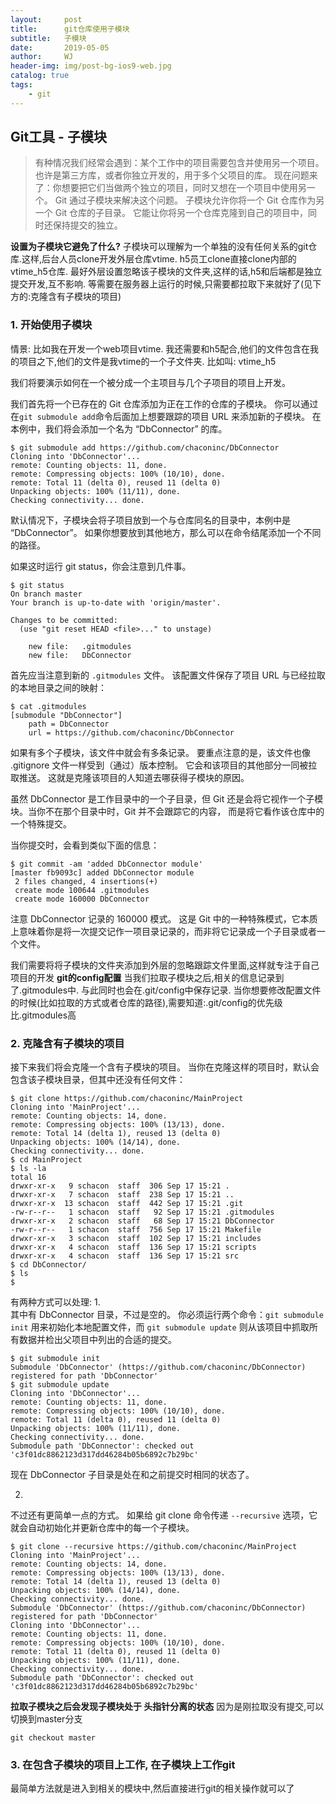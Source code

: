 ```yaml
---
layout:     post
title:      git仓库使用子模块
subtitle:   子模块
date:       2019-05-05
author:     WJ
header-img: img/post-bg-ios9-web.jpg
catalog: true
tags:
    - git
---
```


## Git工具 - 子模块
>有种情况我们经常会遇到：某个工作中的项目需要包含并使用另一个项目。 也许是第三方库，或者你独立开发的，用于多个父项目的库。 现在问题来了：你想要把它们当做两个独立的项目，同时又想在一个项目中使用另一个。
Git 通过子模块来解决这个问题。 子模块允许你将一个 Git 仓库作为另一个 Git 仓库的子目录。 它能让你将另一个仓库克隆到自己的项目中，同时还保持提交的独立。

**设置为子模块它避免了什么?**
子模块可以理解为一个单独的没有任何关系的git仓库.这样,后台人员clone开发外层仓库vtime. h5员工clone直接clone内部的vtime_h5仓库.
最好外层设置忽略该子模块的文件夹,这样的话,h5和后端都是独立提交开发,互不影响.
等需要在服务器上运行的时候,只需要都拉取下来就好了(见下方的:克隆含有子模块的项目)

### 1. 开始使用子模块
情景: 比如我在开发一个web项目vtime. 我还需要和h5配合,他们的文件包含在我的项目之下,他们的文件是我vtime的一个子文件夹. 比如叫: vtime_h5

我们将要演示如何在一个被分成一个主项目与几个子项目的项目上开发。

我们首先将一个已存在的 Git 仓库添加为正在工作的仓库的子模块。 你可以通过在`git submodule add`命令后面加上想要跟踪的项目 URL 来添加新的子模块。 在本例中，我们将会添加一个名为 “DbConnector” 的库。
```shell
$ git submodule add https://github.com/chaconinc/DbConnector
Cloning into 'DbConnector'...
remote: Counting objects: 11, done.
remote: Compressing objects: 100% (10/10), done.
remote: Total 11 (delta 0), reused 11 (delta 0)
Unpacking objects: 100% (11/11), done.
Checking connectivity... done.
```
默认情况下，子模块会将子项目放到一个与仓库同名的目录中，本例中是 “DbConnector”。 如果你想要放到其他地方，那么可以在命令结尾添加一个不同的路径。

如果这时运行 git status，你会注意到几件事。
```shell
$ git status
On branch master
Your branch is up-to-date with 'origin/master'.

Changes to be committed:
  (use "git reset HEAD <file>..." to unstage)

	new file:   .gitmodules
	new file:   DbConnector
```
首先应当注意到新的 `.gitmodules` 文件。 该配置文件保存了项目 URL 与已经拉取的本地目录之间的映射：
```shell
$ cat .gitmodules
[submodule "DbConnector"]
	path = DbConnector
	url = https://github.com/chaconinc/DbConnector
```
如果有多个子模块，该文件中就会有多条记录。 要重点注意的是，该文件也像 .gitignore 文件一样受到（通过）版本控制。 它会和该项目的其他部分一同被拉取推送。 这就是克隆该项目的人知道去哪获得子模块的原因。

虽然 DbConnector 是工作目录中的一个子目录，但 Git 还是会将它视作一个子模块。当你不在那个目录中时，Git 并不会跟踪它的内容， 而是将它看作该仓库中的一个特殊提交。

当你提交时，会看到类似下面的信息：
```shell
$ git commit -am 'added DbConnector module'
[master fb9093c] added DbConnector module
 2 files changed, 4 insertions(+)
 create mode 100644 .gitmodules
 create mode 160000 DbConnector
```
注意 DbConnector 记录的 160000 模式。 这是 Git 中的一种特殊模式，它本质上意味着你是将一次提交记作一项目录记录的，而非将它记录成一个子目录或者一个文件。

我们需要将将子模块的文件夹添加到外层的忽略跟踪文件里面,这样就专注于自己项目的开发
**git的config配置**
当我们拉取子模块之后,相关的信息记录到了.gitmodules中. 
与此同时也会在.git/config中保存记录.
当你想要修改配置文件的时候(比如拉取的方式或者仓库的路径),需要知道:.git/config的优先级比.gitmodules高


### 2. 克隆含有子模块的项目
接下来我们将会克隆一个含有子模块的项目。 当你在克隆这样的项目时，默认会包含该子模块目录，但其中还没有任何文件：
```shell
$ git clone https://github.com/chaconinc/MainProject
Cloning into 'MainProject'...
remote: Counting objects: 14, done.
remote: Compressing objects: 100% (13/13), done.
remote: Total 14 (delta 1), reused 13 (delta 0)
Unpacking objects: 100% (14/14), done.
Checking connectivity... done.
$ cd MainProject
$ ls -la
total 16
drwxr-xr-x   9 schacon  staff  306 Sep 17 15:21 .
drwxr-xr-x   7 schacon  staff  238 Sep 17 15:21 ..
drwxr-xr-x  13 schacon  staff  442 Sep 17 15:21 .git
-rw-r--r--   1 schacon  staff   92 Sep 17 15:21 .gitmodules
drwxr-xr-x   2 schacon  staff   68 Sep 17 15:21 DbConnector
-rw-r--r--   1 schacon  staff  756 Sep 17 15:21 Makefile
drwxr-xr-x   3 schacon  staff  102 Sep 17 15:21 includes
drwxr-xr-x   4 schacon  staff  136 Sep 17 15:21 scripts
drwxr-xr-x   4 schacon  staff  136 Sep 17 15:21 src
$ cd DbConnector/
$ ls
$
```
有两种方式可以处理:
1.  
其中有 DbConnector 目录，不过是空的。 你必须运行两个命令：`git submodule init` 用来初始化本地配置文件，而 `git submodule update` 则从该项目中抓取所有数据并检出父项目中列出的合适的提交。
```shell
$ git submodule init
Submodule 'DbConnector' (https://github.com/chaconinc/DbConnector) registered for path 'DbConnector'
$ git submodule update
Cloning into 'DbConnector'...
remote: Counting objects: 11, done.
remote: Compressing objects: 100% (10/10), done.
remote: Total 11 (delta 0), reused 11 (delta 0)
Unpacking objects: 100% (11/11), done.
Checking connectivity... done.
Submodule path 'DbConnector': checked out 'c3f01dc8862123d317dd46284b05b6892c7b29bc'
```
现在 DbConnector 子目录是处在和之前提交时相同的状态了。

2. 
不过还有更简单一点的方式。 如果给 git clone 命令传递 `--recursive` 选项，它就会自动初始化并更新仓库中的每一个子模块。
```shell
$ git clone --recursive https://github.com/chaconinc/MainProject
Cloning into 'MainProject'...
remote: Counting objects: 14, done.
remote: Compressing objects: 100% (13/13), done.
remote: Total 14 (delta 1), reused 13 (delta 0)
Unpacking objects: 100% (14/14), done.
Checking connectivity... done.
Submodule 'DbConnector' (https://github.com/chaconinc/DbConnector) registered for path 'DbConnector'
Cloning into 'DbConnector'...
remote: Counting objects: 11, done.
remote: Compressing objects: 100% (10/10), done.
remote: Total 11 (delta 0), reused 11 (delta 0)
Unpacking objects: 100% (11/11), done.
Checking connectivity... done.
Submodule path 'DbConnector': checked out 'c3f01dc8862123d317dd46284b05b6892c7b29bc'
```

**拉取子模块之后会发现子模块处于 头指针分离的状态**
因为是刚拉取没有提交,可以切换到master分支
```shell
git checkout master
```

### 3. 在包含子模块的项目上工作, 在子模块上工作git
最简单方法就是进入到相关的模块中,然后直接进行git的相关操作就可以了
